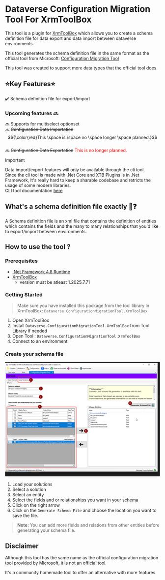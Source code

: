 # Dataverse Configuration Migration Tool For XrmToolBox

This tool is a plugin for [XrmToolBox](https://www.xrmtoolbox.com/) which allows you to create a schema definition file for data export and data import between dataverse environments.

This tool generates the schema definition file in the same format as the official tool from Microsoft: [Configuration Migration Tool](https://learn.microsoft.com/en-us/power-platform/alm/configure-and-deploy-tools)

This tool was created to support more data types that the official tool does.
## ⭐Key Features⭐
✔️ Schema definition file for export/import 

### Upcoming features 🔜
🔜 Supports for multiselect optionset \
🔜 ~~Configuration Data Importation~~ $${\color{red}This \space is \space no \space longer \space planned.}$$ \
🔜 ~~Configuration Data Exportation~~  <span style="color:red">This is no longer planned.</span>

> [!IMPORTANT]  
> Data import/export features will only be available through the cli tool.  \
> Since the cli tool is made with .Net Core and XTB Plugins is in .Net Framework, It's really hard to keep a sharable codebase and retricts the usage of some modern libraries.  \
> CLI tool documentation [here](https://github.com/dotnetprog/dataverse-configuration-migration-tool)


##  What's a schema definition file exactly 🤔❓

A Schema definition file is an xml file that contains the definition of entities which contains the fields and the many to many relationships that you'd like to export/import between environments.

## How to use the tool ?

### Prerequisites
- [.Net Framework 4.8 Runtime](https://dotnet.microsoft.com/en-us/download/dotnet-framework/net48)
- [XrmToolBox](https://www.xrmtoolbox.com/)
    - version must be atleast 1.2025.7.71

### Getting Started

> Make sure you have installed this package from the tool library in XrmToolBox: `Dataverse.ConfigurationMigrationTool.XrmToolBox`

1. Open XrmToolBox
2. Install `Dataverse.ConfigurationMigrationTool.XrmToolBox` from Tool Library if needed
3. Open Tool : `Dataverse.ConfigurationMigrationTool.XrmToolBox`
4. Connect to an environment

### Create your schema file

![tutorial](https://raw.githubusercontent.com/dotnetprog/dataverse-configuration-migration-tool/main/images/ToolTutorial.png "tutorial")

1. Load your solutions
2. Select a solution
3. Select an entity
4. Select the fields and or relationships you want in your schema
5. Click on the right arrow
6. Click on the `Generate Schema File` and choose the location you want to save the file.

> **Note:** You can add more fields and relations from other entities before generating your schema file.

## Disclaimer

Although this tool has the same name as the official configuration migration tool provided by Microsoft, it is not an official tool.

It's a community homemade tool to offer an alternative with more features.



